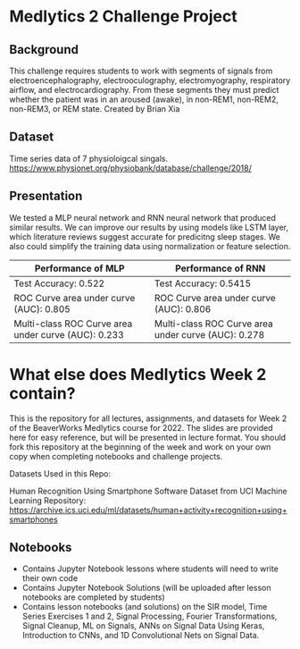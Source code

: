 # Medlytics 2 Challenge Project

## Background
This challenge requires students to work with segments of signals from electroencephalography, electrooculography, electromyography, respiratory airflow, and electrocardiography. From these segments they must predict whether the patient was in an aroused (awake), in non-REM1, non-REM2, non-REM3, or REM state. Created by Brian Xia

## Dataset
Time series data of 7 physioloigcal singals. https://www.physionet.org/physiobank/database/challenge/2018/

## Presentation
We tested a MLP neural network and RNN neural network that produced similar results. We can improve our results by using models like LSTM layer, which literature reviews suggest accurate for predicitng sleep stages. We also could simplify the training data using normalization or feature selection. 

| Performance of MLP | Performance of RNN |
| --- | --- |
|  Test Accuracy: 0.522 | Test Accuracy: 0.5415  |
| ROC Curve area under curve (AUC): 0.805 | ROC Curve area under curve (AUC): 0.806  |
|  Multi-class ROC Curve area under curve (AUC):  0.233 | Multi-class ROC Curve area under curve (AUC): 0.278  |

# What else does Medlytics Week 2 contain?
This is the repository for all lectures, assignments, and datasets for Week 2 of the BeaverWorks Medlytics course for 2022. The slides are provided here for easy reference, but will be presented in lecture format. You should fork this repository at the beginning of the week and work on your own copy when completing notebooks and challenge projects.

Datasets Used in this Repo:

Human Recognition Using Smartphone Software Dataset from UCI Machine Learning Repository: https://archive.ics.uci.edu/ml/datasets/human+activity+recognition+using+smartphones

## Notebooks
* Contains Jupyter Notebook lessons where students will need to write their own code
* Contains Jupyter Notebook Solutions (will be uploaded after lesson notebooks are completed by students)
* Contains lesson notebooks (and solutions) on the SIR model, Time Series Exercises 1 and 2, Signal Processing, Fourier Transformations, Signal Cleanup, ML on Signals, ANNs on Signal Data Using Keras, Introduction to CNNs, and 1D Convolutional Nets on Signal Data.
